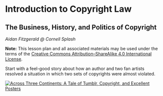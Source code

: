 # Introduction to Copyright Law
## The Business, History, and Politics of Copyright

_Aidan Fitzgerald @ Cornell Splash_

**Note:** This lesson plan and all associated materials may be used under the
terms of the [Creative Commons Attribution&ndash;ShareAlike 4.0 International
License](https://creativecommons.org/licenses/by-sa/4.0/).

Start with a feel-good story about how an author and two fan artists resolved
a situation in which two sets of copyrights were almost violated.

[![Across Three Continents: A Tale of Tumblr, Copyright, and Excellent
Posters](images/john-green-tumblr-copyright-posters.png)](https://www.youtube.com/watch?v=tHp3c9ziIq0)

